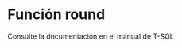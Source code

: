 ﻿---
FunctionName: "round"
FunctionType: "Crono"
Autogenerated: true
---

# Función  round

Consulte la documentación en el manual de T-SQL
